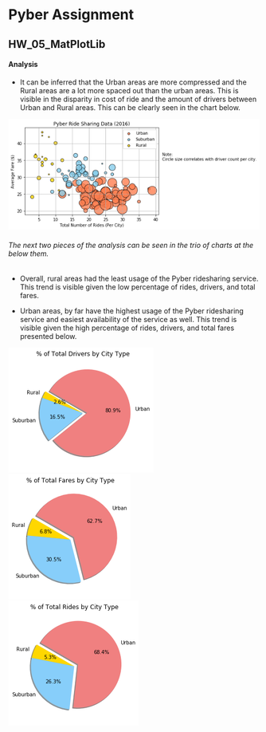 # Pyber Assignment

## HW_05_MatPlotLib

#### Analysis

+ It can be inferred that the Urban areas are more compressed and the Rural areas are a lot more spaced out than the urban areas.  This is visible in the disparity in cost of ride and the amount of drivers between Urban and Rural areas.  This can be clearly seen in the chart below.

![png](Pyber/Images/PyberRideSharingData.png)

###### The next two pieces of the analysis can be seen in the trio of charts at the below them.

+ Overall, rural areas had the least usage of the Pyber ridesharing service.  This trend is visible given the low percentage of rides, drivers, and total fares.  

+ Urban areas, by far have the highest usage of the Pyber ridesharing service and easiest availability of the service as well.  This trend is visible given the high percentage of rides, drivers, and total fares presented below.


![png](Pyber/Images/PyberTotalDriversbyCityType.png)
![png](Pyber/Images/PyberTotalFaresbyCityType.png)
![png](Pyber/Images/PyberTotalRidesbyCityType.png)
